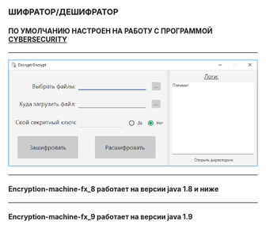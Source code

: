 ﻿### ШИФРАТОР/ДЕШИФРАТОР
#### ПО УМОЛЧАНИЮ НАСТРОЕН НА РАБОТУ С ПРОГРАММОЙ [CYBERSECURITY](https://github.com/AndreyMyssak/Cybersecurity)
***
![Encryption-machine-fx](https://github.com/AndreyMyssak/Encryption-machine-fx/raw/master/Encryption-machine-fx_8/image.png)
***
#### Encryption-machine-fx_8 работает на версии java 1.8 и ниже
***
#### Encryption-machine-fx_9 работает на версии java 1.9
